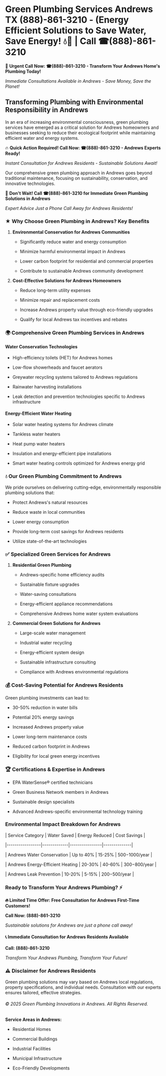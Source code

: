 # Green Plumbing Services Andrews TX (888)-861-3210 - (Energy Efficient Solutions to Save Water, Save Energy! 💧🌿 | Call ☎(888)-861-3210

🚨 **Urgent Call Now: ☎(888)-861-3210 - Transform Your Andrews Home's Plumbing Today!**
*Immediate Consultations Available in Andrews - Save Money, Save the Planet!*

## Transforming Plumbing with Environmental Responsibility in Andrews

In an era of increasing environmental consciousness, green plumbing services have emerged as a critical solution for Andrews homeowners and businesses seeking to reduce their ecological footprint while maintaining efficient water and energy systems. 

🔥 **Quick Action Required! Call Now: ☎(888)-861-3210 - Andrews Experts Ready!**
*Instant Consultation for Andrews Residents - Sustainable Solutions Await!*

Our comprehensive green plumbing approach in Andrews goes beyond traditional maintenance, focusing on sustainability, conservation, and innovative technologies.

🚨 **Don't Wait! Call ☎(888)-861-3210 for Immediate Green Plumbing Solutions in Andrews**
*Expert Advice Just a Phone Call Away for Andrews Residents!*

### ★ Why Choose Green Plumbing in Andrews? Key Benefits

1. **Environmental Conservation for Andrews Communities** 
   - Significantly reduce water and energy consumption
   - Minimize harmful environmental impact in Andrews
   - Lower carbon footprint for residential and commercial properties
   - Contribute to sustainable Andrews community development

2. **Cost-Effective Solutions for Andrews Homeowners** 
   - Reduce long-term utility expenses
   - Minimize repair and replacement costs
   - Increase Andrews property value through eco-friendly upgrades
   - Qualify for local Andrews tax incentives and rebates

### 🌍 Comprehensive Green Plumbing Services in Andrews

#### Water Conservation Technologies
- High-efficiency toilets (HET) for Andrews homes
- Low-flow showerheads and faucet aerators
- Greywater recycling systems tailored to Andrews regulations
- Rainwater harvesting installations
- Leak detection and prevention technologies specific to Andrews infrastructure

#### Energy-Efficient Water Heating
- Solar water heating systems for Andrews climate
- Tankless water heaters
- Heat pump water heaters
- Insulation and energy-efficient pipe installations
- Smart water heating controls optimized for Andrews energy grid

### 💧 Our Green Plumbing Commitment to Andrews

We pride ourselves on delivering cutting-edge, environmentally responsible plumbing solutions that:
- Protect Andrews's natural resources
- Reduce waste in local communities
- Lower energy consumption
- Provide long-term cost savings for Andrews residents
- Utilize state-of-the-art technologies

### ✅ Specialized Green Services for Andrews

1. **Residential Green Plumbing**
   - Andrews-specific home efficiency audits
   - Sustainable fixture upgrades
   - Water-saving consultations
   - Energy-efficient appliance recommendations
   - Comprehensive Andrews home water system evaluations

2. **Commercial Green Solutions for Andrews**
   - Large-scale water management
   - Industrial water recycling
   - Energy-efficient system design
   - Sustainable infrastructure consulting
   - Compliance with Andrews environmental regulations

### 💰 Cost-Saving Potential for Andrews Residents

Green plumbing investments can lead to:
- 30-50% reduction in water bills
- Potential 20% energy savings
- Increased Andrews property value
- Lower long-term maintenance costs
- Reduced carbon footprint in Andrews
- Eligibility for local green energy incentives

### 🏆 Certifications & Expertise in Andrews

- EPA WaterSense® certified technicians
- Green Business Network members in Andrews
- Sustainable design specialists
- Advanced Andrews-specific environmental technology training

### Environmental Impact Breakdown for Andrews

| Service Category | Water Saved | Energy Reduced | Cost Savings |
|-----------------|-------------|----------------|--------------|
| Andrews Water Conservation | Up to 40% | 15-25% | $500-$1000/year |
| Andrews Energy-Efficient Heating | 20-30% | 40-60% | $300-$800/year |
| Andrews Leak Prevention | 10-20% | 5-15% | $200-$500/year |

### Ready to Transform Your Andrews Plumbing? ⚡

**🔥 Limited Time Offer: Free Consultation for Andrews First-Time Customers!**

**Call Now: (888)-861-3210**
*Sustainable solutions for Andrews are just a phone call away!*

#### 📞 Immediate Consultation for Andrews Residents Available

**Call: (888)-861-3210**
*Transform Your Andrews Plumbing, Transform Your Future!*

### ⚠️ Disclaimer for Andrews Residents

Green plumbing solutions may vary based on Andrews local regulations, property specifications, and individual needs. Consultation with our experts ensures tailored, effective strategies.

###### © 2025 Green Plumbing Innovations in Andrews. All Rights Reserved.

**Service Areas in Andrews:** 
- Residential Homes
- Commercial Buildings
- Industrial Facilities
- Municipal Infrastructure
- Eco-Friendly Developments